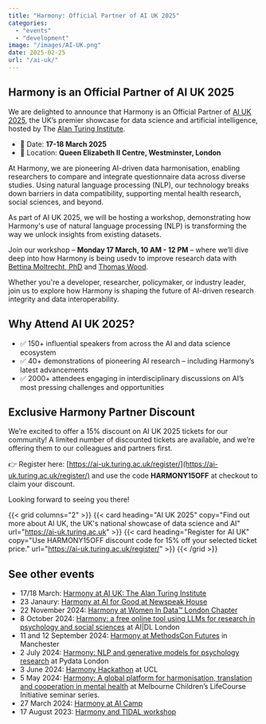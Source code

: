 ```yaml
---
title: "Harmony: Official Partner of AI UK 2025"
categories: 
  - "events"
  - "development"
image: "/images/AI-UK.png" 
date: 2025-02-25
url: "/ai-uk/"
---
```


## Harmony is an Official Partner of AI UK 2025 

We are delighted to announce that Harmony is an Official Partner of [AI UK 2025](https://ai-uk.turing.ac.uk), the UK’s premier showcase for data science and artificial intelligence, hosted by The [Alan Turing Institute](https://www.turing.ac.uk).

* 📅 Date: **17-18 March 2025**
* 📍 Location: **Queen Elizabeth II Centre, Westminster, London**

At Harmony, we are pioneering AI-driven data harmonisation, enabling researchers to compare and integrate questionnaire data across diverse studies. Using natural language processing (NLP), our technology breaks down barriers in data compatibility, supporting mental health research, social sciences, and beyond.

As part of AI UK 2025, we will be hosting a workshop, demonstrating how Harmony's use of natural language processing (NLP) is transforming the way we unlock insights from existing datasets.

Join our workshop – **Monday 17 March, 10 AM - 12 PM** – where we’ll dive deep into how Harmony is being usedv to improve research data with [Bettina Moltrecht, PhD](https://www.linkedin.com/in/ACoAABTurysBmRntcJORKnIyyZS6hCJKkzC9Rd4) and [Thomas Wood](https://www.linkedin.com/in/ACoAAAZTiGQBswnQafU-FyEbx4MLdvjs2cxvr50).

Whether you're a developer, researcher, policymaker, or industry leader, join us to explore how Harmony is shaping the future of AI-driven research integrity and data interoperability.

## Why Attend AI UK 2025?

* ✅ 150+ influential speakers from across the AI and data science ecosystem
* ✅ 40+ demonstrations of pioneering AI research – including Harmony’s latest advancements
* ✅ 2000+ attendees engaging in interdisciplinary discussions on AI’s most pressing challenges and opportunities

## Exclusive Harmony Partner Discount

We’re excited to offer a 15% discount on AI UK 2025 tickets for our community! A limited number of discounted tickets are available, and we’re offering them to our colleagues and partners first.

👉 Register here: [https://ai-uk.turing.ac.uk/register/](https://ai-uk.turing.ac.uk/register/)
and use the code **HARMONY15OFF** at checkout to claim your discount.

Looking forward to seeing you there! 



{{< grid columns="2" >}}
  {{< card heading="AI UK 2025" copy="Find out more about AI UK, the UK's national showcase of data science and AI" url="https://ai-uk.turing.ac.uk" >}}
  {{< card heading="Register for AI UK" copy="Use HARMONY15OFF discount code for 15% off your selected ticket price." url="https://ai-uk.turing.ac.uk/register/" >}}
{{< /grid >}}




## See other events

* 17/18 March: [Harmony at AI UK: The Alan Turing Institute](/ai-uk)
* 23 Janaury: [Harmony at AI for Good at Newspeak House](https://harmonydata.ac.uk/psychology-ai-tool/newspeak-house/)
* 22 November 2024: [Harmony at Women In Data™️ London Chapter](/open-source-for-social-science/women-in-data/)
* 8 October 2024: [Harmony: a free online tool using LLMs for research in psychology and social sciences](/psychology-ai-tool/aidl-meetup/)  at AI|DL London
* 11 and 12 September 2024: [Harmony at MethodsCon Futures](/ai-in-mental-health/harmony-at-methodscon-futures/
) in Manchester
* 2 July 2024: [Harmony: NLP and generative models for psychology research](/open-source-for-social-science/pydata-meetup/)  at Pydata London
* 3 June 2024: [Harmony Hackathon](/open-source-for-social-science/hackathon/) at UCL
* 5 May 2024: [Harmony: A global platform for harmonisation, translation and cooperation in mental health](/ai-in-mental-health/harmony-at-lifecourse-seminar/) at  Melbourne Children’s LifeCourse Initiative seminar series.
* 27 March 2024: [Harmony at AI Camp](/psychology-ai-tool/aicamp-meetup/)
* 17 August 2023: [Harmony and TIDAL workshop](/ai-in-mental-health/harmony-and-tidal-workshop)
